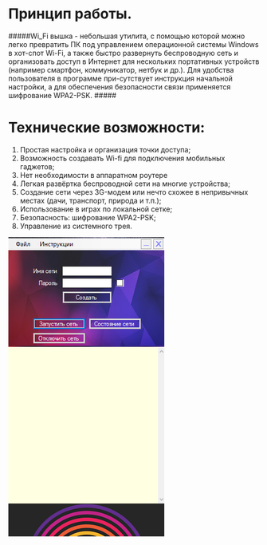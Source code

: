 # Принцип работы. 
#####Wi_Fi вышка - небольшая утилита, с помощью которой можно легко превратить ПК под управлением операционной системы Windows в хот-спот Wi-Fi, а также быстро развернуть беспроводную сеть и организовать доступ в Интернет для нескольких портативных устройств (например смартфон, коммуникатор, нетбук и др.). Для удобства пользователя в программе при-сутствует инструкция начальной настройки, а для обеспечения безопасности связи применяется шифрование WPA2-PSK. #####

# Технические возможности:
1. Простая настройка и организация точки доступа; 
2. Возможность создавать Wi-fi для подключения мобильных гаджетов; 
3. Нет необходимости в аппаратном роутере
4. Легкая развёртка беспроводной сети на многие устройства; 
5. Создание сети через 3G-модем или нечто схожее в непривычных местах (дачи, транспорт, природа и т.п.);
6. Использование в играх по локальной сетке; 
7. Безопасность: шифрование WPA2-PSK;
8. Управление из системного трея. 

![Главное окно программы](1.PNG "Главное окно")
